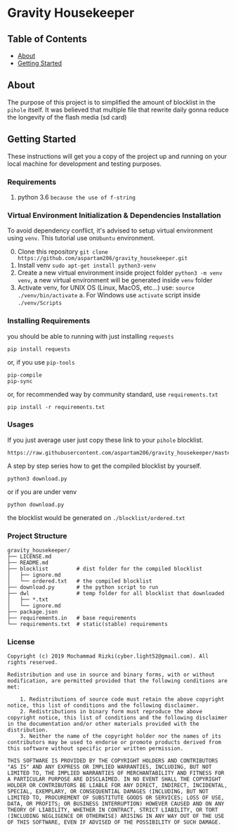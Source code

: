 
# Gravity Housekeeper

## Table of Contents

- [About](#about)
- [Getting Started](#getting_started)

## About <a name = "about"></a>

The purpose of this project is to simplified the amount of blocklist in the `pihole` itself. It was believed that multiple file that rewrite daily gonna reduce the longevity of the flash media (sd card)

## Getting Started <a name = "getting_started"></a>

These instructions will get you a copy of the project up and running on your local machine for development and testing purposes.

### Requirements

1. python 3.6   `because the use of f-string`

### Virtual Environment Initialization & Dependencies Installation

To avoid dependency conflict, it's advised to setup virtual environment using `venv`. This tutorial use on`Ubuntu` environment. 

0. Clone this repository `git clone https://github.com/aspartam206/gravity_housekeeper.git`
1. Install venv `sudo apt-get install python3-venv`
2. Create a new virtual environment inside project folder `python3 -m venv venv`, a new virtual environment will be generated inside `venv` folder
3. Activate venv, for UNIX OS (Linux, MacOS, etc...) use: `source ./venv/bin/activate`
	a. For Windows use `activate` script inside `./venv/Scripts`

### Installing Requirements
you should be able to running with just installing `requests`
```
pip install requests
```
or, if you use `pip-tools`
```
pip-compile
pip-sync
```
or, for recommended way by community standard, use `requirements.txt`
```
pip install -r requirements.txt
```
### Usages

If you just average user just copy these link to your `pihole` blocklist.
```
https://raw.githubusercontent.com/aspartam206/gravity_housekeeper/master/blocklist/ordered.txt
```



A step by step series how to get the compiled blocklist by yourself.
```
python3 download.py
```
or if you are under venv
```
python download.py
```
the blocklist would be generated on `./blocklist/ordered.txt`

### Project Structure
```
gravity_housekeeper/
├── LICENSE.md
├── README.md
├── blocklist         # dist folder for the compiled blocklist
│   ├── ignore.md
│   └── ordered.txt   # the compiled blocklist
├── download.py       # the python script to run
├── dwl               # temp folder for all blocklist that downloaded
│   ├── *.txt
│   └── ignore.md
├── package.json
├── requirements.in   # base requirements
└── requirements.txt  # static(stable) requirements
```
### License

```
Copyright (c) 2019 Mochammad Rizki(cyber.light52@gmail.com). All rights reserved.

Redistribution and use in source and binary forms, with or without modification, are permitted provided that the following conditions are met:

    1. Redistributions of source code must retain the above copyright notice, this list of conditions and the following disclaimer.
    2. Redistributions in binary form must reproduce the above copyright notice, this list of conditions and the following disclaimer in the documentation and/or other materials provided with the distribution.
    3. Neither the name of the copyright holder nor the names of its contributors may be used to endorse or promote products derived from this software without specific prior written permission.

THIS SOFTWARE IS PROVIDED BY THE COPYRIGHT HOLDERS AND CONTRIBUTORS "AS IS" AND ANY EXPRESS OR IMPLIED WARRANTIES, INCLUDING, BUT NOT LIMITED TO, THE IMPLIED WARRANTIES OF MERCHANTABILITY AND FITNESS FOR A PARTICULAR PURPOSE ARE DISCLAIMED. IN NO EVENT SHALL THE COPYRIGHT HOLDER OR CONTRIBUTORS BE LIABLE FOR ANY DIRECT, INDIRECT, INCIDENTAL, SPECIAL, EXEMPLARY, OR CONSEQUENTIAL DAMAGES (INCLUDING, BUT NOT LIMITED TO, PROCUREMENT OF SUBSTITUTE GOODS OR SERVICES; LOSS OF USE, DATA, OR PROFITS; OR BUSINESS INTERRUPTION) HOWEVER CAUSED AND ON ANY THEORY OF LIABILITY, WHETHER IN CONTRACT, STRICT LIABILITY, OR TORT (INCLUDING NEGLIGENCE OR OTHERWISE) ARISING IN ANY WAY OUT OF THE USE OF THIS SOFTWARE, EVEN IF ADVISED OF THE POSSIBILITY OF SUCH DAMAGE.
```
